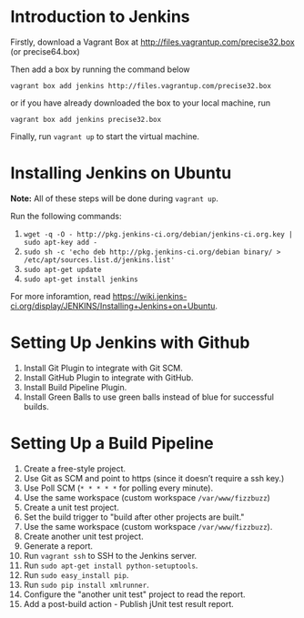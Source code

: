 Introduction to Jenkins
=======================

Firstly, download a Vagrant Box at http://files.vagrantup.com/precise32.box (or precise64.box)

Then add a box by running the command below

`vagrant box add jenkins http://files.vagrantup.com/precise32.box`

or if you have already downloaded the box to your local machine, run

`vagrant box add jenkins precise32.box`

Finally, run `vagrant up` to start the virtual machine.


Installing Jenkins on Ubuntu
============================

**Note:** All of these steps will be done during `vagrant up`.

Run the following commands:

1. `wget -q -O - http://pkg.jenkins-ci.org/debian/jenkins-ci.org.key | sudo apt-key add -`
2. `sudo sh -c 'echo deb http://pkg.jenkins-ci.org/debian binary/ > /etc/apt/sources.list.d/jenkins.list'`
3. `sudo apt-get update`
4. `sudo apt-get install jenkins`

For more inforamtion, read https://wiki.jenkins-ci.org/display/JENKINS/Installing+Jenkins+on+Ubuntu.

Setting Up Jenkins with Github
==============================

1. Install Git Plugin to integrate with Git SCM.
2. Install GitHub Plugin to integrate with GitHub.
3. Install Build Pipeline Plugin.
4. Install Green Balls to use green balls instead of blue for successful builds.

Setting Up a Build Pipeline
===========================

1. Create a free-style project.
  1. Use Git as SCM and point to https (since it doesn’t require a ssh key.)
  2. Use Poll SCM (`* * * * *` for polling every minute).
  3. Use the same workspace (custom workspace `/var/www/fizzbuzz`)
2. Create a unit test project.
  1. Set the build trigger to "build after other projects are built."
  2. Use the same workspace (custom workspace `/var/www/fizzbuzz`).
3. Create another unit test project.
4. Generate a report.
  1. Run `vagrant ssh` to SSH to the Jenkins server.
  2. Run `sudo apt-get install python-setuptools`.
  3. Run `sudo easy_install pip`.
  4. Run `sudo pip install xmlrunner`.
  5. Configure the "another unit test" project to read the report.
  6. Add a post-build action - Publish jUnit test result report.
